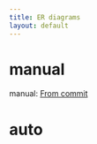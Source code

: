 ```yaml
---
title: ER diagrams
layout: default
---
```


# manual
manual:
[From commit](https://github.com/lnschroeder/github-pages-playground/commit/c1b096063d5118a8883ee33a9fd1a719cf45cc51)

# auto
